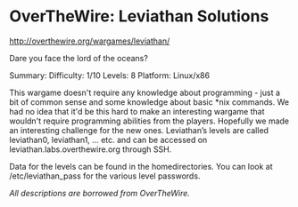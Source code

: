 # OverTheWire: Leviathan Solutions

http://overthewire.org/wargames/leviathan/

Dare you face the lord of the oceans?

Summary:
Difficulty:     1/10
Levels:         8
Platform:   Linux/x86

This wargame doesn't require any knowledge about programming - just a bit of common
sense and some knowledge about basic *nix commands. We had no idea that it'd be this
hard to make an interesting wargame that wouldn't require programming abilities from 
the players. Hopefully we made an interesting challenge for the new ones.
Leviathan’s levels are called leviathan0, leviathan1, … etc. and can be accessed on leviathan.labs.overthewire.org through SSH.

Data for the levels can be found in the homedirectories. You can look at /etc/leviathan_pass for the various level passwords.


*All descriptions are borrowed from OverTheWire.*
